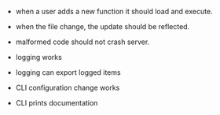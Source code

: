 - when a user adds a new function it should load and execute.
- when the file change, the update should be reflected.
- malformed code should not crash server.

- logging works
- logging can export logged items

- CLI configuration change works
- CLI prints documentation